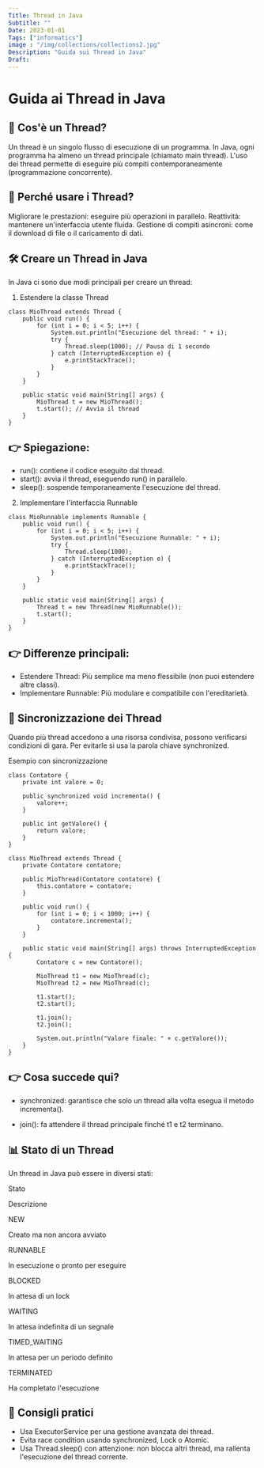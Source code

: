 ```yaml
---
Title: Thread in Java
Subtitle: ""
Date: 2023-01-01
Tags: ["informatics"]
image : "/img/collections/collections2.jpg"
Description: "Guida sui Thread in Java"
Draft: 
---
```


# Guida ai Thread in Java

## 🧵 Cos'è un Thread?

Un thread è un singolo flusso di esecuzione di un programma. In Java, ogni programma ha almeno un thread principale (chiamato main thread). L'uso dei thread permette di eseguire più compiti contemporaneamente (programmazione concorrente).

## 📝 Perché usare i Thread?

Migliorare le prestazioni: eseguire più operazioni in parallelo.
Reattività: mantenere un'interfaccia utente fluida.
Gestione di compiti asincroni: come il download di file o il caricamento di dati.

## 🛠️ Creare un Thread in Java

In Java ci sono due modi principali per creare un thread:

1. Estendere la classe Thread

```
class MioThread extends Thread {
    public void run() {
        for (int i = 0; i < 5; i++) {
            System.out.println("Esecuzione del thread: " + i);
            try {
                Thread.sleep(1000); // Pausa di 1 secondo
            } catch (InterruptedException e) {
                e.printStackTrace();
            }
        }
    }

    public static void main(String[] args) {
        MioThread t = new MioThread();
        t.start(); // Avvia il thread
    }
}
```

## 👉 Spiegazione:

- run(): contiene il codice eseguito dal thread.
- start(): avvia il thread, eseguendo run() in parallelo.
- sleep(): sospende temporaneamente l'esecuzione del thread.

2. Implementare l'interfaccia Runnable

```
class MioRunnable implements Runnable {
    public void run() {
        for (int i = 0; i < 5; i++) {
            System.out.println("Esecuzione Runnable: " + i);
            try {
                Thread.sleep(1000);
            } catch (InterruptedException e) {
                e.printStackTrace();
            }
        }
    }

    public static void main(String[] args) {
        Thread t = new Thread(new MioRunnable());
        t.start();
    }
}

```

## 👉 Differenze principali:

- Estendere Thread: Più semplice ma meno flessibile (non puoi estendere altre classi).
- Implementare Runnable: Più modulare e compatibile con l'ereditarietà.

## 🔄 Sincronizzazione dei Thread

Quando più thread accedono a una risorsa condivisa, possono verificarsi condizioni di gara. Per evitarle si usa la parola chiave synchronized.

Esempio con sincronizzazione

```
class Contatore {
    private int valore = 0;

    public synchronized void incrementa() {
        valore++;
    }

    public int getValore() {
        return valore;
    }
}

class MioThread extends Thread {
    private Contatore contatore;

    public MioThread(Contatore contatore) {
        this.contatore = contatore;
    }

    public void run() {
        for (int i = 0; i < 1000; i++) {
            contatore.incrementa();
        }
    }

    public static void main(String[] args) throws InterruptedException {
        Contatore c = new Contatore();

        MioThread t1 = new MioThread(c);
        MioThread t2 = new MioThread(c);

        t1.start();
        t2.start();

        t1.join();
        t2.join();

        System.out.println("Valore finale: " + c.getValore());
    }
}
```

## 👉 Cosa succede qui?

- synchronized: garantisce che solo un thread alla volta esegua il metodo incrementa().

- join(): fa attendere il thread principale finché t1 e t2 terminano.

## 📊 Stato di un Thread

Un thread in Java può essere in diversi stati:

Stato

Descrizione

NEW

Creato ma non ancora avviato

RUNNABLE

In esecuzione o pronto per eseguire

BLOCKED

In attesa di un lock

WAITING

In attesa indefinita di un segnale

TIMED_WAITING

In attesa per un periodo definito

TERMINATED

Ha completato l'esecuzione

## 📌 Consigli pratici

- Usa ExecutorService per una gestione avanzata dei thread.
- Evita race condition usando synchronized, Lock o Atomic.
- Usa Thread.sleep() con attenzione: non blocca altri thread, ma rallenta l'esecuzione del thread corrente.
